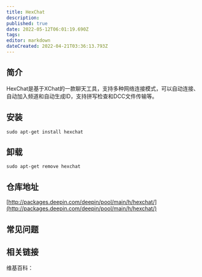 ```yaml
---
title: HexChat
description: 
published: true
date: 2022-05-12T06:01:19.690Z
tags: 
editor: markdown
dateCreated: 2022-04-21T03:36:13.793Z
---
```


## 简介

HexChat是基于XChat的一款聊天工具，支持多种网络连接模式，可以自动连接、自动加入频道和自动生成ID，支持拼写检查和DCC文件传输等。

## 安装

`sudo apt-get install hexchat`

## 卸载

`sudo apt-get remove hexchat`

## 仓库地址

[http://packages.deepin.com/deepin/pool/main/h/hexchat/](http://packages.deepin.com/deepin/pool/main/h/hexchat/)

## 常见问题

## 相关链接

维基百科：
